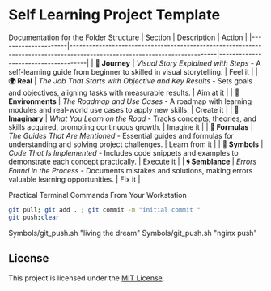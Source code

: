 # Self Learning Project Template

Documentation for the Folder Structure
| Section             | Description                                                                                                               | Action              |
|---------------------|---------------------------------------------------------------------------------------------------------------------------|-------------------------------------|
| **🚀 Journey**      | *Visual Story Explained with Steps* - A self-learning guide from beginner to skilled in visual storytelling.              | Feel it |
| **🌍 Real**         | *The Job That Starts with Objective and Key Results* - Sets goals and objectives, aligning tasks with measurable results. | Aim at it   |
| **🌳 Environments** | *The Roadmap and Use Cases* - A roadmap with learning modules and real-world use cases to apply new skills.            | Create it |
| **🌌 Imaginary**    | *What You Learn on the Road* - Tracks concepts, theories, and skills acquired, promoting continuous growth.            | Imagine it |
| **📐 Formulas**     | *The Guides That Are Mentioned* - Essential guides and formulas for understanding and solving project challenges.     |  Learn from it |
| **🔣 Symbols**      | *Code That Is Implemented* - Includes code snippets and examples to demonstrate each concept practically.              |  Execute it   |
| **🌀 Semblance**    | *Errors Found in the Process* - Documents mistakes and solutions, making errors valuable learning opportunities.       |  Fix it   |

Practical Terminal Commands From Your Workstation

```bash
git pull; git add . ; git commit -m "initial commit " 
git push;clear
```
Symbols/git_push.sh "living the dream"
Symbols/git_push.sh "nginx push"


## License

This project is licensed under the [MIT License](LICENSE).